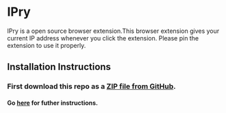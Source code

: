 # IPry

IPry is a open source browser extension.This browser extension gives your current IP address whenever you click the extension. Please pin the extension to use it properly.

## Installation Instructions

### First download this repo as a [ZIP file from GitHub](https://api.github.com/repos/chirag127/IPry/zipball/main).

#### Go [here](https://github.com/chirag127/Installation-Instructions/blob/main/README.md#for-browser-extension) for futher instructions.
